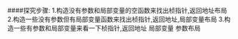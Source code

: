 ####探究步骤:
    1.构造没有参数和局部变量的空函数来找出桢指针,返回地址布局
    2.构造一些没有参数但有局部变量函数来找出桢指针,返回地址,局部变量布局
    3.构造一些有参数和局部变量来看一下桢指针,返回地址 局部变量 参数布局

####
